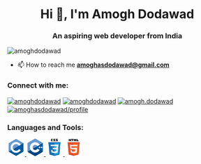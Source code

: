 <h1 align="center">Hi 👋, I'm Amogh Dodawad</h1>
<h3 align="center"><p>An aspiring web developer from India</p></h3>

<p align="left"> <img src="https://komarev.com/ghpvc/?username=amoghdodawad&label=Profile%20views&color=0e75b6&style=flat" alt="amoghdodawad" /> </p>

- 📫 How to reach me **amoghasdodawad@gmail.com**

<h3 align="left">Connect with me:</h3>
<p align="left">
<a href="https://twitter.com/amoghdodawad" target="blank"><img align="center" src="https://raw.githubusercontent.com/rahuldkjain/github-profile-readme-generator/master/src/images/icons/Social/twitter.svg" alt="amoghdodawad" height="30" width="40" /></a>
<a href="https://linkedin.com/in/amoghdodawad" target="blank"><img align="center" src="https://raw.githubusercontent.com/rahuldkjain/github-profile-readme-generator/master/src/images/icons/Social/linked-in-alt.svg" alt="amoghdodawad" height="30" width="40" /></a>
<a href="https://instagram.com/amogh.dodawad" target="blank"><img align="center" src="https://raw.githubusercontent.com/rahuldkjain/github-profile-readme-generator/master/src/images/icons/Social/instagram.svg" alt="amogh.dodawad" height="30" width="40" /></a>
<a href="https://auth.geeksforgeeks.org/user/amoghasdodawad/profile" target="blank"><img align="center" src="https://raw.githubusercontent.com/rahuldkjain/github-profile-readme-generator/master/src/images/icons/Social/geeks-for-geeks.svg" alt="amoghasdodawad/profile" height="30" width="40" /></a>
</p>

<h3 align="left">Languages and Tools:</h3>
<p align="left"> <a href="https://www.cprogramming.com/" target="_blank" rel="noreferrer"> <img src="https://raw.githubusercontent.com/devicons/devicon/master/icons/c/c-original.svg" alt="c" width="40" height="40"/> </a> <a href="https://www.w3schools.com/cpp/" target="_blank" rel="noreferrer"> <img src="https://raw.githubusercontent.com/devicons/devicon/master/icons/cplusplus/cplusplus-original.svg" alt="cplusplus" width="40" height="40"/> </a> <a href="https://www.w3schools.com/css/" target="_blank" rel="noreferrer"> <img src="https://raw.githubusercontent.com/devicons/devicon/master/icons/css3/css3-original-wordmark.svg" alt="css3" width="40" height="40"/> </a> <a href="https://www.w3.org/html/" target="_blank" rel="noreferrer"> <img src="https://raw.githubusercontent.com/devicons/devicon/master/icons/html5/html5-original-wordmark.svg" alt="html5" width="40" height="40"/> </a> </p>
